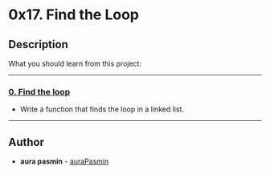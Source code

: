 # 0x17. Find the Loop

## Description

What you should learn from this project:

---

### [0. Find the loop](./0-find_loop.c)

* Write a function that finds the loop in a linked list.

---

## Author

* **aura pasmin** - [auraPasmin](https://github.com/auraPasm)
